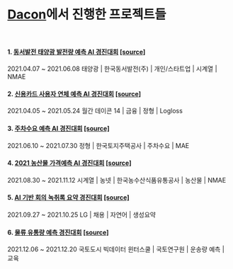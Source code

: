 # [Dacon](https://dacon.io/)에서 진행한 프로젝트들
<br>

#### 1. [동서발전 태양광 발전량 예측 AI 경진대회](https://dacon.io/competitions/official/235720/overview/description) [[source]](https://github.com/LoveDH/dacon-projects/tree/main/%EB%8F%99%EC%84%9C%EB%B0%9C%EC%A0%84_%ED%83%9C%EC%96%91%EA%B4%91_%EB%B0%9C%EC%A0%84%EB%9F%89_%EC%98%88%EC%B8%A1)
2021.04.07 ~ 2021.06.08  태양광 | 한국동서발전(주) | 개인/스타트업 | 시계열 | NMAE

#### 2. [신용카드 사용자 연체 예측 AI 경진대회](https://dacon.io/competitions/official/235713/overview/description) [[source]](https://github.com/LoveDH/dacon-projects/tree/main/%EC%8B%A0%EC%9A%A9%EC%B9%B4%EB%93%9C_%EC%82%AC%EC%9A%A9%EC%9E%90_%EC%97%B0%EC%B2%B4_%EC%98%88%EC%B8%A1)
2021.04.05 ~ 2021.05.24  월간 데이콘 14 | 금융 | 정형 | Logloss

#### 3. [주차수요 예측 AI 경진대회](https://dacon.io/competitions/official/235745/overview/description) [[source]](https://github.com/LoveDH/dacon-projects/tree/main/%EC%A3%BC%EC%B0%A8%EC%88%98%EC%9A%94_%EC%98%88%EC%B8%A1)
2021.06.10 ~ 2021.07.30  정형 | 한국토지주택공사 | 주차수요 | MAE

#### 4. [2021 농산물 가격예측 AI 경진대회](https://dacon.io/competitions/official/235801/overview/description) [[source]](https://github.com/LoveDH/dacon-projects/tree/main/%EB%86%8D%EC%82%B0%EB%AC%BC_%EA%B0%80%EA%B2%A9%EC%98%88%EC%B8%A1)
2021.08.30 ~ 2021.11.12  시계열 | 농넷 | 한국농수산식품유통공사 | 농산물 | NMAE

#### 5. [AI 기반 회의 녹취록 요약 경진대회](https://dacon.io/competitions/official/235813/overview/description) [[source]](https://github.com/LoveDH/dacon-projects/tree/main/AI_%EA%B8%B0%EB%B0%98_%ED%9A%8C%EC%9D%98_%EB%85%B9%EC%B7%A8%EB%A1%9D_%EC%9A%94%EC%95%BD)
2021.09.27 ~ 2021.10.25  LG | 채용 | 자연어 | 생성요약

#### 6. [물류 유통량 예측 경진대회](https://dacon.io/competitions/official/235867/overview/description) [[source]](https://github.com/LoveDH/dacon-projects/tree/main/%ED%83%9D%EB%B0%B0_%EC%9A%B4%EC%86%A1%EB%9F%89_%EC%98%88%EC%B8%A1)
2021.12.06 ~ 2021.12.20  국토도시 빅데이터 윈터스쿨 | 국토연구원 | 운송량 예측 | 교육